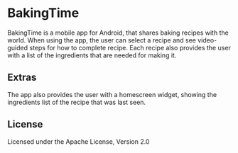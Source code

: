 # BakingTime
BakingTime is a mobile app for Android, that shares baking recipes with the world.
When using the app, the user can select a recipe and see video-guided steps for how to complete recipe.
Each recipe also provides the user with a list of the ingredients that are needed for making it.

## Extras
The app also provides the user with a homescreen widget, showing the ingredients list of the recipe that was last seen.

## License
Licensed under the Apache License, Version 2.0
